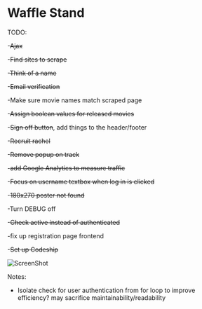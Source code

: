 Waffle Stand
==============
TODO:

-~~Ajax~~

-~~Find sites to scrape~~

-~~Think of a name~~

-~~Email verification~~

-Make sure movie names match scraped page

-~~Assign boolean values for released movies~~

-~~Sign off button~~, add things to the header/footer

-~~Recruit rachel~~

-~~Remove popup on track~~

-~~add Google Analytics to measure traffic~~

-~~Focus on username textbox when log in is clicked~~

-~~180x270 poster not found~~

-Turn DEBUG off

-~~Check active instead of authenticated~~

-fix up registration page frontend

-~~Set up Codeship~~

![ScreenShot](https://www.codeship.io/projects/55164c60-73fc-0131-cfa6-0ac1c27b3fd0/status) 

Notes:

- Isolate check for user authentication from for loop to improve efficiency? may sacrifice maintainability/readability
